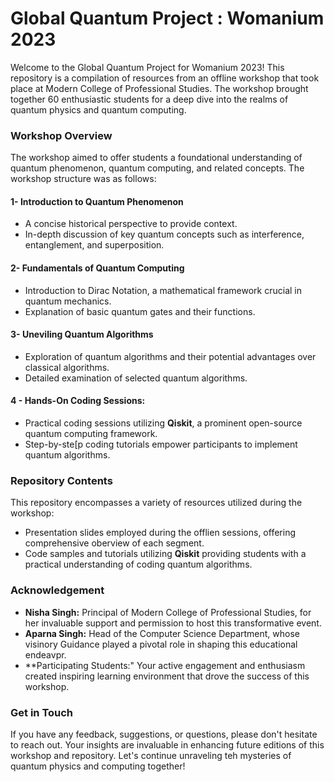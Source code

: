 # Global Quantum Project : Womanium 2023

Welcome to the Global Quantum Project for Womanium 2023! This repository is a compilation of resources from an offline workshop that took place at Modern College of Professional Studies. The workshop brought together 60 enthusiastic students for a deep dive into the realms of quantum physics and quantum computing.

### Workshop Overview

The workshop aimed to offer students a foundational understanding of quantum phenomenon, quantum computing, and related concepts. The workshop structure was as follows:
#### 1- Introduction to Quantum Phenomenon
- A concise historical perspective to provide context.
- In-depth discussion of key quantum concepts such as interference, entanglement, and superposition.

#### 2- Fundamentals of Quantum Computing
- Introduction to Dirac Notation, a mathematical framework crucial in quantum mechanics.
- Explanation of basic quantum gates and their functions.

#### 3- Uneviling Quantum Algorithms
- Exploration of quantum algorithms and their potential advantages over classical algorithms.
- Detailed examination of selected quantum algorithms.

#### 4 - Hands-On Coding Sessions:
- Practical coding sessions utilizing **Qiskit**, a prominent open-source quantum computing framework.
- Step-by-ste[p coding tutorials empower participants to implement quantum algorithms.

### Repository Contents
This repository encompasses a variety of resources utilized during the workshop:
- Presentation slides employed during the offlien sessions, offering comprehensive oberview of each segment.
- Code samples and tutorials utilizing **Qiskit** providing students with a practical understanding of coding quantum algorithms.

### Acknowledgement
- **Nisha Singh:** Principal of Modern College of Professional Studies, for her invaluable support and permission to host this transformative event.
- **Aparna Singh:** Head of the Computer Science Department, whose visinory Guidance played a pivotal role in shaping this educational endeavpr.
- **Participating Students:" Your active engagement and enthusiasm created inspiring learning environment that drove the success of this workshop.

### Get in Touch
If you have any feedback, suggestions, or questions, please don't hesitate to reach out. Your insights are invaluable in enhancing future editions of this workshop and repository.
Let's continue unraveling teh mysteries of quantum physics and computing together!

